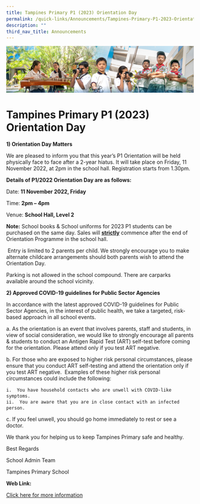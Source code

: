 ```yaml
---
title: Tampines Primary P1 (2023) Orientation Day
permalink: /quick-links/Announcements/Tampines-Primary-P1-2023-Orientation-Day/
description: ""
third_nav_title: Announcements
---
```

![](/images/AboutUs.jpg)

Tampines Primary P1 (2023) Orientation Day
==========================================

<b>1) Orientation Day Matters</b>

  

We are pleased to inform you that this year’s P1 Orientation will be held physically face to face after a 2-year hiatus. It will take place on Friday, 11 November 2022, at 2pm in the school hall. Registration starts from 1.30pm.

  

<b>Details of P1/2022 Orientation Day are as follows:</b>

Date: <b>11 November 2022, Friday</b>

Time: <b>2pm – 4pm</b>

Venue: <b>School Hall, Level 2</b>

<b>Note:</b> School books & School uniforms for 2023 P1 students can be purchased on the same day. Sales will <u><b>strictly</b></u> commence after the end of Orientation Programme in the school hall.  

  

 Entry is limited to 2 parents per child. We strongly encourage you to make alternate childcare arrangements should both parents wish to attend the Orientation Day.

  

Parking is not allowed in the school compound. There are carparks available around the school vicinity.

  

<b>2) Approved COVID-19 guidelines for Public Sector Agencies</b>

  

In accordance with the latest approved COVID-19 guidelines for Public Sector Agencies, in the interest of public health, we take a targeted, risk-based approach in all school events.

  

a.  As the orientation is an event that involves parents, staff and students, in view of social consideration, we would like to strongly encourage all parents & students to conduct an Antigen Rapid Test (ART) self-test before coming for the orientation. Please attend only if you test ART negative.

b.  For those who are exposed to higher risk personal circumstances, please ensure that you conduct ART self-testing and attend the orientation only if you test ART negative.  Examples of these higher risk personal circumstances could include the following:

    i.  You have household contacts who are unwell with COVID-like symptoms.
    ii.  You are aware that you are in close contact with an infected person.

c.  If you feel unwell, you should go home immediately to rest or see a doctor.  
    

  

We thank you for helping us to keep Tampines Primary safe and healthy.

  

Best Regards

School Admin Team  

Tampines Primary School  

  

<b>Web Link:</b>

[Click here for more information](https://tampinespri.moe.edu.sg/for-parents/p1-2023-orientation-day)